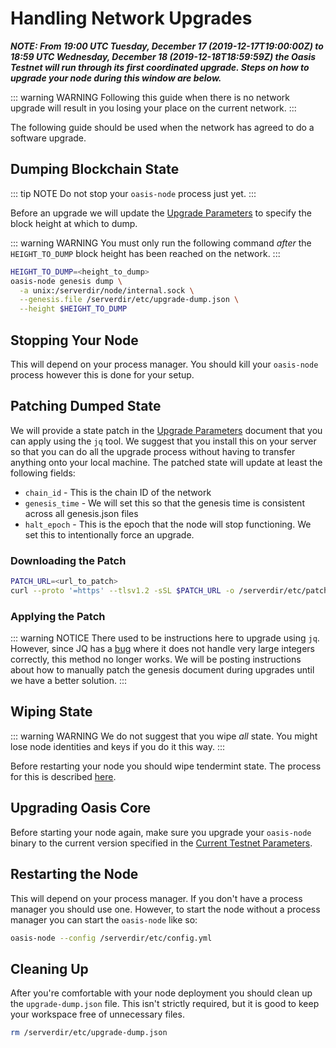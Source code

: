 # Handling Network Upgrades

***NOTE: From 19:00 UTC Tuesday, December 17 (2019-12-17T19:00:00Z) to 18:59 UTC
Wednesday, December 18 (2019-12-18T18:59:59Z) the Oasis Testnet will run through
its first coordinated upgrade. Steps on how to upgrade your node during this
window are below.***

::: warning WARNING
Following this guide when there is no network upgrade will result in you
losing your place on the current network.
:::

The following guide should be used when the network has agreed to do a software
upgrade.

## Dumping Blockchain State

::: tip NOTE
Do not stop your `oasis-node` process just yet.
:::

Before an upgrade we will update the [Upgrade Parameters] to specify the block
height at which to dump.

::: warning WARNING
You must only run the following command _after_ the `HEIGHT_TO_DUMP` block
height has been reached on the network.
:::

```bash
HEIGHT_TO_DUMP=<height_to_dump>
oasis-node genesis dump \
  -a unix:/serverdir/node/internal.sock \
  --genesis.file /serverdir/etc/upgrade-dump.json \
  --height $HEIGHT_TO_DUMP
```

## Stopping Your Node

This will depend on your process manager. You should kill your `oasis-node`
process however this is done for your setup.

## Patching Dumped State

We will provide a state patch in the [Upgrade Parameters] document that you
can apply using the `jq` tool. We suggest that you install this on your server
so that you can do all the upgrade process without having to transfer anything
onto your local machine. The patched state will update at least the following
fields:

* `chain_id` - This is the chain ID of the network
* `genesis_time` - We will set this so that the genesis time is consistent
  across all genesis.json files
* `halt_epoch` - This is the epoch that the node will stop functioning. We set
  this to intentionally force an upgrade.

### Downloading the Patch

```bash
PATCH_URL=<url_to_patch>
curl --proto '=https' --tlsv1.2 -sSL $PATCH_URL -o /serverdir/etc/patch.json
```

### Applying the Patch

::: warning NOTICE
There used to be instructions here to upgrade using `jq`. However, since JQ has
a [bug](https://github.com/stedolan/jq/issues/369) where it does not handle very
large integers correctly, this method no longer works. We will be posting
instructions about how to manually patch the genesis document during upgrades
until we have a better solution.
:::

## Wiping State

::: warning WARNING
We do not suggest that you wipe _all_ state. You might lose node identities and
keys if you do it this way.
:::

Before restarting your node you should wipe tendermint state. The process for
this is described [here](./wiping-node-state.md#state-wipe-and-keep-node-identity).

## Upgrading Oasis Core

Before starting your node again, make sure you upgrade your `oasis-node` binary
to the current version specified in the [Current Testnet Parameters].

## Restarting the Node

This will depend on your process manager. If you don't have a process manager
you should use one. However, to start the node without a process manager you can
start the `oasis-node` like so:

```bash
oasis-node --config /serverdir/etc/config.yml
```

## Cleaning Up

After you're comfortable with your node deployment you should clean up the
`upgrade-dump.json` file. This isn't strictly required, but it is good to keep
your workspace free of unnecessary files.

```bash
rm /serverdir/etc/upgrade-dump.json
```

[Upgrade Parameters]: ./../current-testnet-parameters.md#upgrade-parameters
[Current Testnet Parameters]: ./../current-testnet-parameters.md
